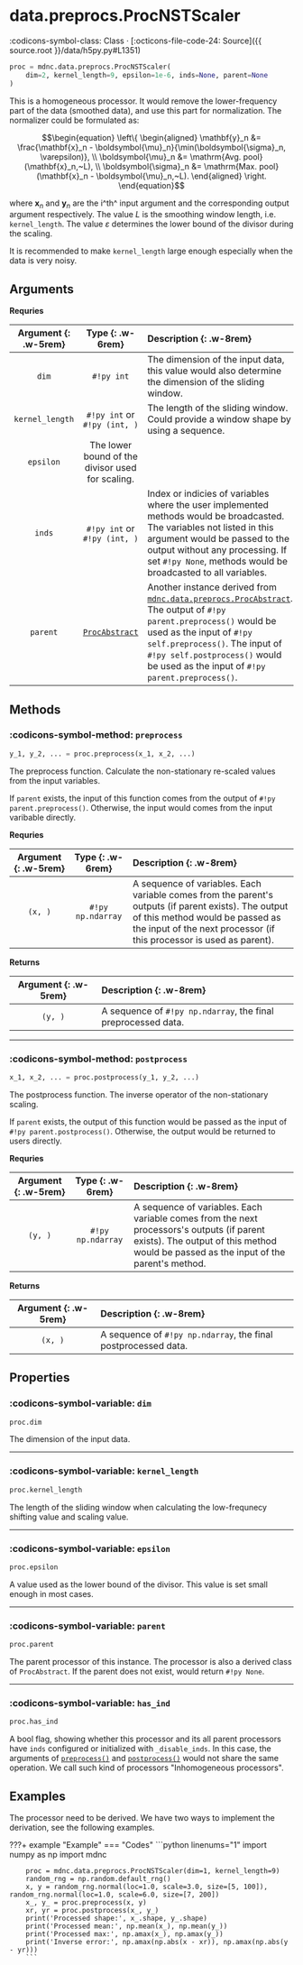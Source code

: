 # data.preprocs.ProcNSTScaler

:codicons-symbol-class: Class · [:octicons-file-code-24: Source]({{ source.root }}/data/h5py.py#L1351)

```python
proc = mdnc.data.preprocs.ProcNSTScaler(
    dim=2, kernel_length=9, epsilon=1e-6, inds=None, parent=None
)
```

This is a homogeneous processor. It would remove the lower-frequency part of the data (smoothed data), and use this part for normalization. The normalizer could be formulated as:

```math
\begin{equation}
\left\{
    \begin{aligned}
        \mathbf{y}_n &= \frac{\mathbf{x}_n - \boldsymbol{\mu}_n}{\min(\boldsymbol{\sigma}_n, \varepsilon)}, \\
        \boldsymbol{\mu}_n &= \mathrm{Avg. pool}(\mathbf{x}_n,~L), \\
        \boldsymbol{\sigma}_n &= \mathrm{Max. pool}(\mathbf{x}_n - \boldsymbol{\mu}_n,~L).
    \end{aligned}
\right.
\end{equation}
```

where $\mathbf{x}_n$ and $\mathbf{y}_n$ are the i^th^ input argument and the corresponding output argument respectively. The value $L$ is the smoothing window length, i.e. `kernel_length`. The value $\varepsilon$ determines the lower bound of the divisor during the scaling.

It is recommended to make `kernel_length` large enough especially when the data is very noisy.

## Arguments

**Requries**

| Argument {: .w-5rem} | Type {: .w-6rem} | Description {: .w-8rem} |
| :------: | :-----: | :---------- |
| `dim` | `#!py int` | The dimension of the input data, this value would also determine the dimension of the sliding window. |
| `kernel_length` | `#!py int` or<br>`#!py (int, )` | The length of the sliding window. Could provide a window shape by using a sequence. |
| `epsilon` | The lower bound of the divisor used for scaling. |
| `inds` | `#!py int` or<br>`#!py (int, )` | Index or indicies of variables where the user implemented methods would be broadcasted. The variables not listed in this argument would be passed to the output without any processing. If set `#!py None`, methods would be broadcasted to all variables. |
| `parent` | [`ProcAbstract`](../ProcAbstract) | Another instance derived from [`mdnc.data.preprocs.ProcAbstract`](../ProcAbstract). The output of `#!py parent.preprocess()` would be used as the input of `#!py self.preprocess()`. The input of `#!py self.postprocess()` would be used as the input of `#!py parent.preprocess()`. |

## Methods

### :codicons-symbol-method: `preprocess`

```python
y_1, y_2, ... = proc.preprocess(x_1, x_2, ...)
```

The preprocess function. Calculate the non-stationary re-scaled values from the input variables.

If `parent` exists, the input of this function comes from the output of `#!py parent.preprocess()`. Otherwise, the input would comes from the input varibable directly.

**Requries**

| Argument {: .w-5rem} | Type {: .w-6rem} | Description {: .w-8rem} |
| :------: | :-----: | :---------- |
| `(x, )` | `#!py np.ndarray` | A sequence of variables. Each variable comes from the parent's outputs (if parent exists). The output of this method would be passed as the input of the next processor (if this processor is used as parent). |

**Returns**

| Argument {: .w-5rem} | Description {: .w-8rem} |
| :------: | :---------- |
| `(y, )` | A sequence of `#!py np.ndarray`, the final preprocessed data. |

-----

### :codicons-symbol-method: `postprocess`

```python
x_1, x_2, ... = proc.postprocess(y_1, y_2, ...)
```

The postprocess function. The inverse operator of the non-stationary scaling.

If `parent` exists, the output of this function would be passed as the input of `#!py parent.postprocess()`. Otherwise, the output would be returned to users directly.

**Requries**

| Argument {: .w-5rem} | Type {: .w-6rem} | Description {: .w-8rem} |
| :------: | :-----: | :---------- |
| `(y, )` | `#!py np.ndarray` | A sequence of variables. Each variable comes from the next processors's outputs (if parent exists). The output of this method would be passed as the input of the parent's method. |

**Returns**

| Argument {: .w-5rem} | Description {: .w-8rem} |
| :------: | :---------- |
| `(x, )` | A sequence of `#!py np.ndarray`, the final postprocessed data. |

## Properties

### :codicons-symbol-variable: `dim`

```python
proc.dim
```

The dimension of the input data.

-----

### :codicons-symbol-variable: `kernel_length`

```python
proc.kernel_length
```

The length of the sliding window when calculating the low-frequnecy shifting value and scaling value.

-----

### :codicons-symbol-variable: `epsilon`

```python
proc.epsilon
```

A value used as the lower bound of the divisor. This value is set small enough in most cases.

-----

### :codicons-symbol-variable: `parent`

```python
proc.parent
```

The parent processor of this instance. The processor is also a derived class of `ProcAbstract`. If the parent does not exist, would return `#!py None`.

-----

### :codicons-symbol-variable: `has_ind`

```python
proc.has_ind
```

A bool flag, showing whether this processor and its all parent processors have `inds` configured or initialized with `_disable_inds`. In this case, the arguments of [`preprocess()`](#preprocess) and [`postprocess()`](#postprocess) would not share the same operation. We call such kind of processors "Inhomogeneous processors".

## Examples

The processor need to be derived. We have two ways to implement the derivation, see the following examples.

???+ example "Example"
    === "Codes"
        ```python linenums="1"
        import numpy as np
        import mdnc

        proc = mdnc.data.preprocs.ProcNSTScaler(dim=1, kernel_length=9)
        random_rng = np.random.default_rng()
        x, y = random_rng.normal(loc=1.0, scale=3.0, size=[5, 100]), random_rng.normal(loc=1.0, scale=6.0, size=[7, 200])
        x_, y_ = proc.preprocess(x, y)
        xr, yr = proc.postprocess(x_, y_)
        print('Processed shape:', x_.shape, y_.shape)
        print('Processed mean:', np.mean(x_), np.mean(y_))
        print('Processed max:', np.amax(x_), np.amax(y_))
        print('Inverse error:', np.amax(np.abs(x - xr)), np.amax(np.abs(y - yr)))
        ```
